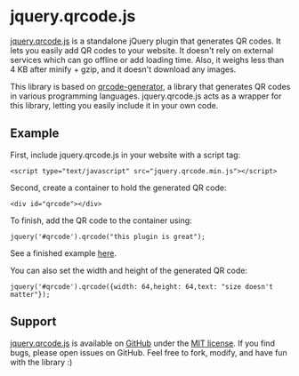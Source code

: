 # jquery.qrcode.js

<a href='https://jeromeetienne.github.io/jquery-qrcode/'>jquery.qrcode.js</a>
is a standalone jQuery plugin that generates QR codes.
It lets you easily add QR codes to your website.
It doesn't rely on external services which can go offline or add loading time. Also, it weighs less than 4 KB after minify + gzip, and it doesn't download any images.

This library is based on <a href='https://kazuhikoarase.github.io/qrcode-generator/'>qrcode-generator</a>, a library that generates QR codes in various programming languages. jquery.qrcode.js acts as a wrapper for this library, letting you easily include it in your own code.

## Example

First, include jquery.qrcode.js in your website with a script tag:
    
    <script type="text/javascript" src="jquery.qrcode.min.js"></script>

Second, create a container to hold the generated QR code:

    <div id="qrcode"></div>

To finish, add the QR code to the container using:

    jquery('#qrcode').qrcode("this plugin is great");

See a finished example <a href='examples/basic.html'>here</a>.

You can also set the width and height of the generated QR code:

    jquery('#qrcode').qrcode({width: 64,height: 64,text: "size doesn't matter"});

## Support
<a href='https://jeromeetienne.github.io/jquery-qrcode/'>jquery.qrcode.js</a> is available on
<a href='https://github.com/jeromeetienne/jquery-qrcode'>GitHub</a>
under the <a href='https://github.com/jeromeetienne/jquery-qrcode/blob/master/MIT-LICENSE.txt'>MIT license</a>.
If you find bugs, please open issues on GitHub.
Feel free to fork, modify, and have fun with the library :)
